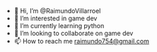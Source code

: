 - 👋 Hi, I’m @RaimundoVillarroel
- 👀 I’m interested in game dev
- 🌱 I’m currently learning python
- 💞️ I’m looking to collaborate on game dev
- 📫 How to reach me raimundo754@gmail.com

<!---
RaimundoVillarroel/RaimundoVillarroel is a ✨ special ✨ repository because its `README.md` (this file) appears on your GitHub profile.
You can click the Preview link to take a look at your changes.
--->
